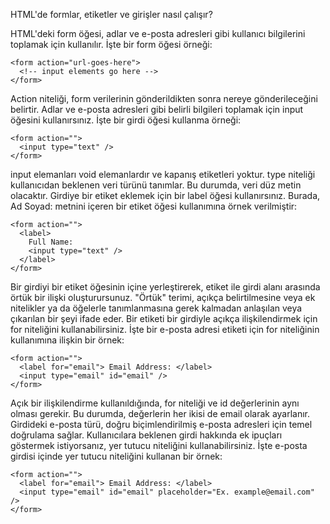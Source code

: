 HTML'de formlar, etiketler ve girişler nasıl çalışır?

HTML'deki form öğesi, adlar ve e-posta adresleri gibi kullanıcı bilgilerini toplamak için kullanılır. İşte bir form öğesi örneği:
```
<form action="url-goes-here">
  <!-- input elements go here -->
</form>
```
Action niteliği, form verilerinin gönderildikten sonra nereye gönderileceğini belirtir. Adlar ve e-posta adresleri gibi belirli bilgileri toplamak için input öğesini kullanırsınız. İşte bir girdi öğesi kullanma örneği:
```
<form action="">
  <input type="text" />
</form>
```
input elemanları void elemanlardır ve kapanış etiketleri yoktur. type niteliği kullanıcıdan beklenen veri türünü tanımlar. Bu durumda, veri düz metin olacaktır. Girdiye bir etiket eklemek için bir label öğesi kullanırsınız. Burada, Ad Soyad: metnini içeren bir etiket öğesi kullanımına örnek verilmiştir:
```
<form action="">
  <label>
    Full Name:
    <input type="text" />
  </label>
</form>
```
Bir girdiyi bir etiket öğesinin içine yerleştirerek, etiket ile girdi alanı arasında örtük bir ilişki oluşturursunuz. "Örtük" terimi, açıkça belirtilmesine veya ek nitelikler ya da öğelerle tanımlanmasına gerek kalmadan anlaşılan veya çıkarılan bir şeyi ifade eder. Bir etiketi bir girdiyle açıkça ilişkilendirmek için for niteliğini kullanabilirsiniz. İşte bir e-posta adresi etiketi için for niteliğinin kullanımına ilişkin bir örnek:
```
<form action="">
  <label for="email"> Email Address: </label>
  <input type="email" id="email" />
</form>
```
Açık bir ilişkilendirme kullanıldığında, for niteliği ve id değerlerinin aynı olması gerekir. Bu durumda, değerlerin her ikisi de email olarak ayarlanır. Girdideki e-posta türü, doğru biçimlendirilmiş e-posta adresleri için temel doğrulama sağlar. Kullanıcılara beklenen girdi hakkında ek ipuçları göstermek istiyorsanız, yer tutucu niteliğini kullanabilirsiniz. İşte e-posta girdisi içinde yer tutucu niteliğini kullanan bir örnek:
```
<form action="">
  <label for="email"> Email Address: </label>
  <input type="email" id="email" placeholder="Ex. example@email.com" />
</form>
```